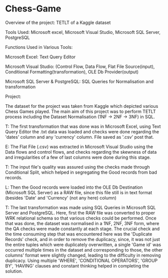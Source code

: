 # Chess-Game

Overview of the project: TETLT of a Kaggle dataset

Tools Used: Microsoft excel, Microsoft Visual Studio, Microsoft SQL Server, PostgreSQL

Functions Used in Various Tools:

Microsoft Excel: Text Query Editor

Microsoft Visual Studio: (Control Flow, Data Flow, Flat File Source(input), Conditional Formatting(transformation), OLE Db Provider(output)

Microsoft SQL Server & PostgreSQL: SQL Queries for Normalisation and transformation

Project: 

The dataset for the project was taken from Kaggle which depicted various Chess Games played. The main aim of this project was to perform TETLT process including the Dataset Normalisation (1NF -> 2NF -> 3NF) in SQL. 

T: The first transformation that was done was in Microsoft Excel, using Text Query Editor the .txt data was loaded and checks were done regarding the 'dates' column and any 'currency' column. File saved as '.csv' post that.

E: The Flat File (.csv) was extracted in Microsoft Visual Studio using the Data flows and control flows, and checks regarding the skewness of data and irregularities of a few of last columns were done during this stage.

T: The input file's quality was assured using the checks made through Conditional Split, which helped in segregating the Good records from bad records.

L: Then the Good records were loaded into the OLE Db Destination (Microsoft SQL Server) as a RAW file, since this file still is in text format (besides 'Date' and 'Currency' (not any here) column)

T: The last transformation was made using SQL Queries in Microsoft SQL Server and PostgreSQL. Here, first the RAW file was converted to proper WRK relational schema so that various checks could be performed. Once that was done, the dataset was normalised in a 1NF, 2NF, 3NF form, where the QA checks were made constantly at each stage. The crucial check and the time consuming step that was encountered here was the 'Duplicate Records' check, and in order to remove the duplicacy, since, it was not just the entire tuples which were duplicately overwritten, a single 'Game id' was occurred multiple times in the dataset and corresponding to those, the other columns' format were slightly changed, leading to the difficulty in removing duplicacy. Using multiple 'WHERE', 'CONDITIONAL OPERATORS', 'GROUP BY', 'HAVING' clauses and constant thinking helped in completing the solution.
